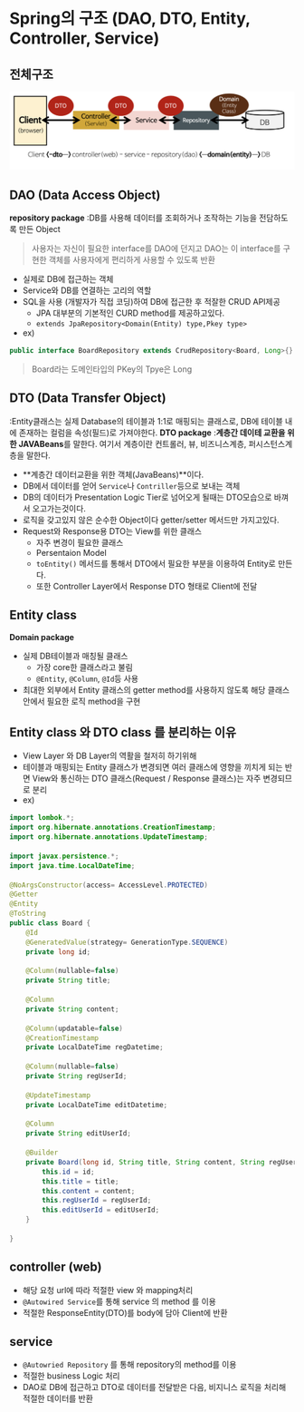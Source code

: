 # Spring의 구조 (DAO, DTO, Entity, Controller, Service)
## 전체구조
![](../img/spring-gujo.png)

## DAO (Data Access Object)
**repository package**
:DB를 사용해 데이터를 조회하거나 조작하는 기능을 전담하도록 만든 Object
> 사용자는 자신이 필요한 interface를 DAO에 던지고 DAO는 이 interface를 구현한 객체를 사용자에게 편리하게 사용할 수 있도록 반환
- 실제로 DB에 접근하는 객체
- Service와 DB를 연결하는 고리의 역할
- SQL을 사용 (개발자가 직접 코딩)하여 DB에 접근한 후 적잘한 CRUD API제공 
    - JPA 대부분의 기본적인 CURD method를 제공하고있다.
    - `extends JpaRepository<Domain(Entity) type,Pkey type>`
- ex)  
```java
public interface BoardRepository extends CrudRepository<Board, Long>{}
```
>Board라는 도메인타입의 PKey의 Tpye은 Long

## DTO (Data Transfer Object)
:Entity클래스는 실제 Database의 테이블과 1:1로 매핑되는 클래스로, DB에 테이블 내에 존재하는 컬럼을 속성(필드)로 가져야한다.
**DTO package**
:**계층간 데이테 교환을 위한 JAVABeans**를 말한다. 여기서 계층이란 컨트롤러, 뷰, 비즈니스계층, 퍼시스턴스계층을 말한다.
- **계층간 데이터교환을 위한 객체(JavaBeans)**이다.
- DB에서 데이터를 얻어  `Service`나 `Contriller`등으로 보내는 객체
- DB의 데이터가 Presentation Logic Tier로 넘어오게 될때는 DTO모습으로 바껴서 오고가는것이다.
- 로직을 갖고있지 않은 순수한 Object이다 getter/setter 메서드만 가지고있다.
- Request와 Response용 DTO는 View를 위한 클래스
    - 자주 변경이 필요한 클래스
    - Persentaion Model
    - `toEntity()` 메서드를 통해서 DTO에서 필요한 부분을 이용하여 Entity로 만든다.
    - 또한 Controller Layer에서 Response DTO 형태로 Client에 전달

## Entity class
**Domain package**
- 실제 DB테이블과 매칭될 클래스
    - 가장 core한 클래스라고 불림
    - `@Entity`, `@Column`, `@Id`등 사용
- 최대한 외부에서 Entity 클래스의 getter method를 사용하지 않도록 해당 클래스 안에서 필요한 로직 method을 구현

## Entity class 와 DTO class 를 분리하는 이유
- View Layer 와 DB Layer의 역활을 철저히 하기위해
- 테이블과 매핑되는 Entity 클래스가 변경되면 여러 클래스에 영향을 끼치게 되는 반면 View와 통신하는 DTO 클래스(Request / Response 클래스)는 자주 변경되므로 분리
- ex)
```java
import lombok.*;
import org.hibernate.annotations.CreationTimestamp;
import org.hibernate.annotations.UpdateTimestamp;

import javax.persistence.*;
import java.time.LocalDateTime;

@NoArgsConstructor(access= AccessLevel.PROTECTED)
@Getter
@Entity
@ToString
public class Board {
    @Id
    @GeneratedValue(strategy= GenerationType.SEQUENCE)
    private long id;

    @Column(nullable=false)
    private String title;

    @Column
    private String content;

    @Column(updatable=false)
    @CreationTimestamp
    private LocalDateTime regDatetime;

    @Column(nullable=false)
    private String regUserId;

    @UpdateTimestamp
    private LocalDateTime editDatetime;

    @Column
    private String editUserId;

    @Builder
    private Board(long id, String title, String content, String regUserId, String editUserId) {
        this.id = id;
        this.title = title;
        this.content = content;
        this.regUserId = regUserId;
        this.editUserId = editUserId;
    }

}
```

## controller (web)
- 해당 요청 url에 따라 적절한 view 와 mapping처리
- `@Autowired Service`를 통해 service 의 method 를 이용
- 적절한 ResponseEntity(DTO)를 body에 담아 Client에 반환

## service
- `@Autowried Repository` 를 통해 repository의 method를 이용
- 적절한 business Logic 처리
- DAO로 DB에 접근하고 DTO로 데이터를 전달받은 다음, 비지니스 로직을 처리해 적절한 데이터를 반환